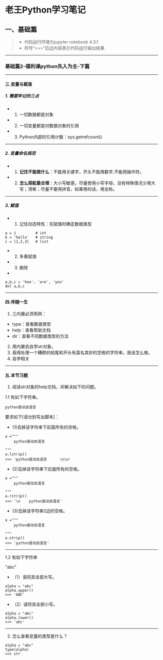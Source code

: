 # 老王Python学习笔记
## 一、基础篇

> - 代码运行环境为jupyter notebook 4.3.1
> - 符号“>>>”后边内容表示代码运行输出结果

---

### 基础篇2-福利课python先入为主-下篇

---

#### 三.变量与赋值

##### 1. 需要牢记的三点
- 1. 一切数据都是对象
- 2. 一切变量都是对数据对象的引用
- 3. Python内部的引用计数：sys.getrefcount()

---

##### 2. 变量命名规范
- 1. **记住不能做什么**：不能用关键字，开头不能用数字,不能用操作符。
- 2. **怎么搭配最合理**：大小写敏感，尽量使用小写字母，没有特殊情况少用大写；清晰；尽量不要用拼音，如果用的话，用全称。

---

##### 3. 赋值
- 1. 记住动态特性：在赋值时确定数据类型

```
a = 1         # int
b = 'hello'   # string
c = [1,2,3]   # list
```

- 2. 多重赋值
- 3. 删除
- 
```
a,b,c = 'how', 'are', 'you'
del a,b,c
```
---

#### 四.伴随一生
1. 三内置必须用熟：
- type：查看数据类型
- help：查看帮助文档
- dir：查看不同数据类型的方法

2. 用内置去自学str对象。
3. 我得处理一个糟糕的结尾和开头有莫名其妙的空格的字符串。我该怎么做。
4. 自学相关

---

#### 五.本节习题

1. 阅读str对象的help文档，并解决如下的问题。

1.1 有如下字符串。

    python是动态语言      


要求如下[请分别写出脚本]：
- (1)去掉该字符串下前面所有的空格。

```
a ="""
    python是动态语言      

"""
a.lstrip()
>>> 'python是动态语言      \n\n'
```
- (2)去掉该字符串下后面所有的空格。

```
a ="""
    python是动态语言      

"""
a.rstrip()
>>> '\n    python是动态语言'

```

- (3)去掉该字符串2边的空格。

```
a ="""
    python是动态语言      

"""
a.strip()
>>> 'python是动态语言'

```
---

1.2 有如下字符串

"abc"

- （1）请将其全部大写。

```
alpha = "abc"
alpha.upper()
>>> 'ABC'
```
- （2）请将其全部小写。
```
alpha = "abc"
alpha.lower()
>>> 'abc'
```
---

2. 怎么查看变量的类型是什么？

```
alpha = "abc"
type(alpha)
>>> str
```
